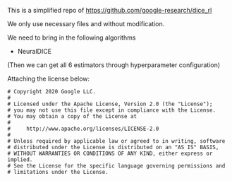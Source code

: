 This is a simplified repo of https://github.com/google-research/dice_rl

We only use necessary files and without modification.

We need to bring in the following algorithms
- NeuralDICE

(Then we can get all 6 estimators through hyperparameter configuration)

Attaching the license below:

```text
# Copyright 2020 Google LLC.
#
# Licensed under the Apache License, Version 2.0 (the "License");
# you may not use this file except in compliance with the License.
# You may obtain a copy of the License at
#
#     http://www.apache.org/licenses/LICENSE-2.0
#
# Unless required by applicable law or agreed to in writing, software
# distributed under the License is distributed on an "AS IS" BASIS,
# WITHOUT WARRANTIES OR CONDITIONS OF ANY KIND, either express or implied.
# See the License for the specific language governing permissions and
# limitations under the License.
```